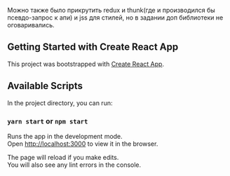 Можно также было прикрутить redux и thunk(где и производился бы псевдо-запрос к апи) и jss для стилей, но в задании доп библиотеки не оговаривались.

## Getting Started with Create React App

This project was bootstrapped with [Create React App](https://github.com/facebook/create-react-app).

## Available Scripts

In the project directory, you can run:

### `yarn start` or `npm start`

Runs the app in the development mode.\
Open [http://localhost:3000](http://localhost:3000) to view it in the browser.

The page will reload if you make edits.\
You will also see any lint errors in the console.
